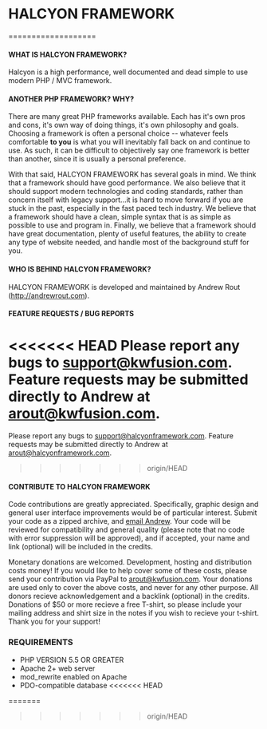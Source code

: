 # HALCYON FRAMEWORK
===================


#### WHAT IS HALCYON FRAMEWORK? ####
Halcyon is a high performance, well documented and dead simple to use modern PHP / MVC framework.

#### ANOTHER PHP FRAMEWORK? WHY? ####
There are many great PHP frameworks available. Each has it's own pros and cons, it's own way of doing things, it's own philosophy and goals. Choosing a framework is often a personal choice -- whatever feels comfortable <strong>to you</strong> is what you will inevitably fall back on and continue to use. As such, it can be difficult to objectively say one framework is better than another, since it is usually a personal preference.

With that said, HALCYON FRAMEWORK has several goals in mind. We think that a framework should have good performance. We also believe that it should support modern technologies and coding standards, rather than concern itself with legacy support...it is hard to move forward if you are stuck in the past, especially in the fast paced tech industry. We believe that a framework should have a clean, simple syntax that is as simple as possible to use and program in. Finally, we believe that a framework should have great documentation, plenty of useful features, the ability to create any type of website needed, and handle most of the background stuff for you.


#### WHO IS BEHIND HALCYON FRAMEWORK? ####
HALCYON FRAMEWORK is developed and maintained by Andrew Rout (http://andrewrout.com).

#### FEATURE REQUESTS / BUG REPORTS ####
<<<<<<< HEAD
Please report any bugs to support@kwfusion.com.
Feature requests may be submitted directly to Andrew at arout@kwfusion.com.
=======
Please report any bugs to support@halcyonframework.com.
Feature requests may be submitted directly to Andrew at arout@halcyonframework.com.
>>>>>>> origin/HEAD

#### CONTRIBUTE TO HALCYON FRAMEWORK ####
Code contributions are greatly appreciated. Specifically, graphic design and general user interface improvements would be of particular interest. Submit your code as a zipped archive, and <a href="mailto:arout@halcyonframework.com">email Andrew</a>. Your code will be reviewed for compatibility and general quality (please note that no code with error suppression will be approved), and if accepted, your name and link (optional) will be included in the credits.

Monetary donations are welcomed. Development, hosting and distribution costs money! If you would like to help cover some of these costs, please send your contribution via PayPal to arout@kwfusion.com. Your donations are used only to cover the above costs, and never for any other purpose. All donors recieve acknowledgement and a backlink (optional) in the credits. Donations of $50 or more recieve a free T-shirt, so please include your mailing address and shirt size in the notes if you wish to recieve your t-shirt. Thank you for your support!


### REQUIREMENTS ###
- PHP VERSION 5.5 OR GREATER
- Apache 2+ web server
- mod_rewrite enabled on Apache
- PDO-compatible database
<<<<<<< HEAD

=======
>>>>>>> origin/HEAD
